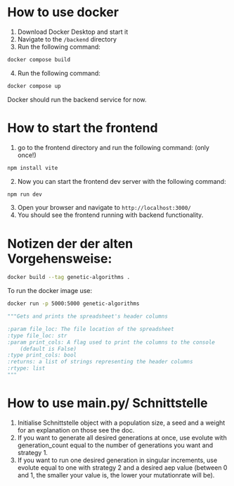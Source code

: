 # How to use docker

1. Download Docker Desktop and start it
2. Navigate to the ```/backend``` directory
3. Run the following command:
```bash
docker compose build
```
4. Run the following command:
```bash
docker compose up
```
Docker should run the backend service for now. 

# How to start the frontend 
1. go to the frontend directory and run the following command: (only once!)
```bash
npm install vite 
``` 
2. Now you can start the frontend dev server with the following command: 
```bash
npm run dev
```
3. Open your browser and navigate to ```http://localhost:3000/```
4. You should see the frontend running with backend functionality.



# Notizen der der alten Vorgehensweise: 
```bash
docker build --tag genetic-algorithms .
```
To run the docker image use:
```bash
docker run -p 5000:5000 genetic-algorithms
```

```python
"""Gets and prints the spreadsheet's header columns

:param file_loc: The file location of the spreadsheet
:type file_loc: str
:param print_cols: A flag used to print the columns to the console
    (default is False)
:type print_cols: bool
:returns: a list of strings representing the header columns
:rtype: list
"""
```

# How to use main.py/ Schnittstelle
1.  Initialise Schnittstelle object with a population size, a seed and a weight for an explanation on those see the doc.
2. If you want to generate all desired generations at once, use evolute with generation_count equal to the number of generations you want and strategy 1.
3. If you want to run one desired generation in singular increments, use evolute equal to one with strategy 2 and a desired aep value (between 0 and 1, the smaller your value is, the lower your mutationrate will be).